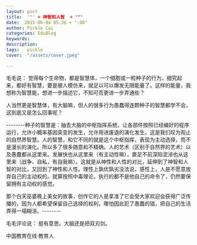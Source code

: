 ```yaml
---
layout: post  
title:  '"' + 神智和人智  + '"'
date:  2015-06-04 05:26 + ":00" 
author: Pickle Cai  
categories: EduBlog  
keywords: 
description:   
tags:	pickle   
cover:  "/assets/cover.jpeg"  

---  
```

    
毛毛说： 觉得每个生命物，都是智慧体，一个细胞或一粒种子的行为，细究起来，都好有智慧，要是被人模仿来，就足以可以爆发无限能量了。这样的能量，我想称为智慧能，想进一步描述它，不知可否更进一步弄通些？

人当然更是智慧体，有大脑嘛，但人的很多行为愚蠢得连颗种子的智慧都学不会，这到底又是怎么回事呢？ 

--------种子的智慧是：抽去大脑的中枢指挥系统，让各部件按照已经编好的程序运行，允许小概率基因突变的发生，允许用进废退的演化发生。这是我们叹为观止的自然界智慧。人的智慧，和它不同的就是这个中枢指挥，表现为主动选择，而不是漫长的演化。所以多了很多随意和不精确。人的艺术（区别于自然界的艺术）以及愚蠢都从这里来。发展快也从这里来（有主动性嘛），裹足不前深陷泥淖也从这里来（战争、自私，有自我嘛）。这就是从神性和人性的对比，延伸到了神智和人智的对比，又回到了神性和人性。理性上孰优孰劣没法说，感性上，人是不愿意放弃自己的主动权的。就算按照中毒理论，执行的都不是他自己的命令了，仍然要保留拥有主动权的感觉。

那个白天巫婆晚上美女的故事，创作它的人是拿准了它会受大家欢迎会获得广泛传播的，因为人都希望保留自己选择的权利，哪怕因此犯了愚蠢的错，把自己的生活弄得一塌糊涂。--------

毛毛评论说： 挺有意思。大脑还是把双刃剑。

		    
 中国教育在线·教育人

